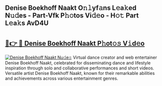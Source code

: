 ## Denise Boekhoff Naakt O𝚗𝚕yf𝚊ns L𝚎a𝚔ed N𝚞𝚍es - Part-Vfk P𝚑𝚘tos Vi𝚍𝚎o - H𝚘𝚝 Part L𝚎a𝚔s AvD4U

# <h2><a href="http://kf328qh.oniu.top/?m=Denise+Boekhoff+Naakt">🔗👉 🔴 Denise Boekhoff Naakt P𝚑ot𝚘𝚜 V𝚒d𝚎o</a></h2>

[![Denise Boekhoff Naakt Nu𝚍e𝚜](https://i.imgur.com/0qMVB7G.gif)](http://kf328qh.oniu.top/?m=Denise+Boekhoff+Naakt)
Virtual dance creator and web entertainer Denise Boekhoff Naakt, celebrated for disseminating dance and lifestyle inspiration through solo and collaborative performances and short videos. Versatile artist Denise Boekhoff Naakt, known for their remarkable abilities and achievements across various entertainment genres.  
